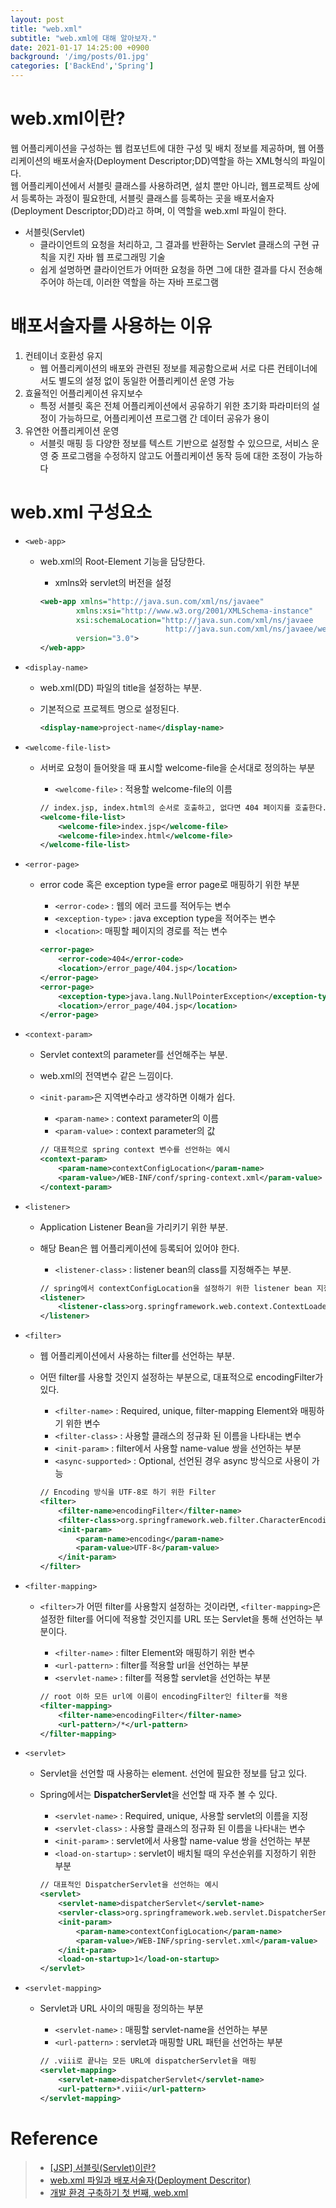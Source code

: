 ```yaml
---
layout: post
title: "web.xml"
subtitle: "web.xml에 대해 알아보자."
date: 2021-01-17 14:25:00 +0900
background: '/img/posts/01.jpg'
categories: ['BackEnd','Spring']
---
```

# web.xml이란?
웹 어플리케이션을 구성하는 웹 컴포넌트에 대한 구성 및 배치 정보를 제공하며, 웹 어플리케이션의 배포서술자(Deployment Descriptor;DD)역할을 하는 XML형식의 파일이다.  
웹 어플리케이션에서 서블릿 클래스를 사용하려면, 설치 뿐만 아니라, 웹프로젝트 상에서 등록하는 과정이 필요한데, 서블릿 클래스를 등록하는 곳을 배포서술자(Deployment Descriptor;DD)라고 하며, 이 역할을 web.xml 파일이 한다.
- 서블릿(Servlet)
    - 클라이언트의 요청을 처리하고, 그 결과를 반환하는 Servlet 클래스의 구현 규칙을 지킨 자바 웹 프로그래밍 기술
    - 쉽게 설명하면 클라이언트가 어떠한 요청을 하면 그에 대한 결과를 다시 전송해주어야 하는데, 이러한 역할을 하는 자바 프로그램

# 배포서술자를 사용하는 이유
1. 컨테이너 호환성 유지
    - 웹 어플리케이션의 배포와 관련된 정보를 제공함으로써 서로 다른 컨테이너에서도 별도의 설정 없이 동일한 어플리케이션 운영 가능
2. 효율적인 어플리케이션 유지보수
    - 특정 서블릿 혹은 전체 어플리케이션에서 공유하기 위한 초기화 파라미터의 설정이 가능하므로, 어플리케이션 프로그램 간 데이터 공유가 용이
3. 유연한 어플리케이션 운영
    - 서블릿 매핑 등 다양한 정보를 텍스트 기반으로 설정할 수 있으므로, 서비스 운영 중 프로그램을 수정하지 않고도 어플리케이션 동작 등에 대한 조정이 가능하다

# web.xml 구성요소
- `<web-app>`
    - web.xml의 Root-Element 기능을 담당한다.
        - xmlns와 servlet의 버전을 설정

        ~~~~xml
        <web-app xmlns="http://java.sun.com/xml/ns/javaee" 
                xmlns:xsi="http://www.w3.org/2001/XMLSchema-instance"
                xsi:schemaLocation="http://java.sun.com/xml/ns/javaee 
                                    http://java.sun.com/xml/ns/javaee/web-app_3_0.xsd"
                version="3.0">
        </web-app>
        ~~~~
- `<display-name>`
    - web.xml(DD) 파일의 title을 설정하는 부분. 
    - 기본적으로 프로젝트 명으로 설정된다.

        ~~~~xml
        <display-name>project-name</display-name>
        ~~~~

- `<welcome-file-list>`
    - 서버로 요청이 들어왓을 때 표시할 welcome-file을 순서대로 정의하는 부분
        - `<welcome-file>` : 적용할 welcome-file의 이름    

        ~~~~xml
        // index.jsp, index.html의 순서로 호출하고, 없다면 404 페이지를 호출한다.
        <welcome-file-list>
            <welcome-file>index.jsp</welcome-file>
            <welcome-file>index.html</welcome-file>
        </welcome-file-list>
        ~~~~
        
- `<error-page>`
    - error code 혹은 exception type을 error page로 매핑하기 위한 부분
        - `<error-code>` : 웹의 에러 코드를 적어두는 변수
        - `<exception-type>` : java exception type을 적어주는 변수
        - `<location>`: 매핑할 페이지의 경로를 적는 변수       

        ~~~~xml
        <error-page>
            <error-code>404</error-code>
            <location>/error_page/404.jsp</location>
        </error-page>
        <error-page>
            <exception-type>java.lang.NullPointerException</exception-type>
            <location>/error_page/404.jsp</location>
        </error-page>
        ~~~~

- `<context-param>`
    - Servlet context의 parameter를 선언해주는 부분.
    - web.xml의 전역변수 같은 느낌이다.
    - `<init-param>`은 지역변수라고 생각하면 이해가 쉽다.
        - `<param-name>` : context parameter의 이름
        - `<param-value>` : context parameter의 값

        ~~~~xml
        // 대표적으로 spring context 변수를 선언하는 예시
        <context-param>
            <param-name>contextConfigLocation</param-name>
            <param-value>/WEB-INF/conf/spring-context.xml</param-value>
        </context-param>
        ~~~~

        
- `<listener>`
    - Application Listener Bean을 가리키기 위한 부분.
    - 해당 Bean은 웹 어플리케이션에 등록되어 있어야 한다.
        - `<listener-class>` : listener bean의 class를 지정해주는 부분.

        ~~~~xml
        // spring에서 contextConfigLocation을 설정하기 위한 listener bean 지정
        <listener>
            <listener-class>org.springframework.web.context.ContextLoaderListener</listener-class>
        </listener>
        ~~~~

- `<filter>`
    - 웹 어플리케이션에서 사용하는 filter를 선언하는 부분.
    - 어떤 filter를 사용할 것인지 설정하는 부분으로, 대표적으로 encodingFilter가 있다.
        - `<filter-name>` : Required, unique, filter-mapping Element와 매핑하기 위한 변수
        - `<filter-class>` : 사용할 클래스의 정규화 된 이름을 나타내는 변수
        - `<init-param>` : filter에서 사용할 name-value 쌍을 선언하는 부분
        - `<async-supported>` : Optional, 선언된 경우 async 방식으로 사용이 가능

        ~~~~xml
        // Encoding 방식을 UTF-8로 하기 위한 Filter
        <filter>
            <filter-name>encodingFilter</filter-name>
            <filter-class>org.springframework.web.filter.CharacterEncodingFilter</filter-class>
            <init-param>
                <param-name>encoding</param-name>
                <param-value>UTF-8</param-value>
            </init-param>
        </filter>
        ~~~~

- `<filter-mapping>`
    - `<filter>`가 어떤 filter를 사용할지 설정하는 것이라면, `<filter-mapping>`은 설정한 filter를 어디에 적용할 것인지를 URL 또는 Servlet을 통해 선언하는 부분이다.
        - `<filter-name>` : filter Element와 매핑하기 위한 변수
        - `<url-pattern>` : filter를 적용할 url을 선언하는 부분
        - `<servlet-name>` : filter를 적용할 servlet을 선언하는 부분

        ~~~~xml
        // root 이하 모든 url에 이름이 encodingFilter인 filter를 적용
        <filter-mapping>
            <filter-name>encodingFilter</filter-name>
            <url-pattern>/*</url-pattern>
        </filter-mapping>
        ~~~~
        
- `<servlet>`
    - Servlet을 선언할 때 사용하는 element. 선언에 필요한 정보를 담고 있다.
    - Spring에서는 **DispatcherServlet**을 선언할 때 자주 볼 수 있다.
        - `<servlet-name>` : Required, unique, 사용할 servlet의 이름을 지정
        - `<servlet-class>` : 사용할 클래스의 정규화 된 이름을 나타내는 변수
        - `<init-param>` : servlet에서 사용할 name-value 쌍을 선언하는 부분
        - `<load-on-startup>` : servlet이 배치될 때의 우선순위를 지정하기 위한 부분

        ~~~~xml
        // 대표적인 DispatcherServlet을 선언하는 예시
        <servlet>
            <servlet-name>dispatcherServlet</servlet-name>
            <servler-class>org.springframework.web.servlet.DispatcherServlet</servlet-class>
            <init-param>
                <param-name>contextConfigLocation</param-name>
                <param-value>/WEB-INF/spring-servlet.xml</param-value>
            </init-param>
            <load-on-startup>1</load-on-startup>
        </servlet>
        ~~~~

- `<servlet-mapping>`
    - Servlet과 URL 사이의 매핑을 정의하는 부분
        - `<servlet-name>` : 매핑할 servlet-name을 선언하는 부분
        - `<url-pattern>` : servlet과 매핑할 URL 패턴을 선언하는 부분
        
        ~~~~xml
        // .viii로 끝나는 모든 URL에 dispatcherServlet을 매핑
        <servlet-mapping>
            <servlet-name>dispatcherServlet</servlet-name>
            <url-pattern>*.viii</url-pattern>
        </servlet-mapping>
        ~~~~




# Reference
> - [[JSP] 서블릿(Servlet)이란?](https://mangkyu.tistory.com/14)
> - [web.xml 파일과 배포서술자(Deployment Descritor)](https://wanna-b.tistory.com/87)
> - [개발 환경 구축하기 첫 번째, web.xml](https://jayviii.tistory.com/7)